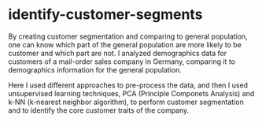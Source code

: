 # identify-customer-segments

By creating customer segmentation and comparing to general population, one can know which part of the general population are more likely to be customer and which part are not. I analyzed demographics data for customers of a mail-order sales company in Germany, comparing it to demographics information for the general population.

Here I used different approaches to pre-process the data, and then I used unsupervised learning techniques, PCA (Principle Componets Analysis) and k-NN (k-nearest neighbor algorithm), to perform customer segmentation and to identify the core customer traits of the company.
